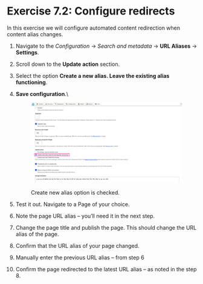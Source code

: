 # Exercise 7.2: Configure redirects

In this exercise we will configure automated content redirection when content alias changes.

1. Navigate to the _Configuration_ → _Search and metadata_ → **URL Aliases** → **Settings**.
2. Scroll down to the **Update action** section.
3. Select the option **Create a new alias. Leave the existing alias functioning**.
4.  **Save configuration**.\


    <figure><img src="../.gitbook/assets/image.png" alt=""><figcaption><p>Create new alias option is checked.</p></figcaption></figure>
5. Test it out. Navigate to a Page of your choice.
6. Note the page URL alias – you’ll need it in the next step.
7. Change the page title and publish the page. This should change the URL alias of the page.
8. Confirm that the URL alias of your page changed.
9. Manually enter the previous URL alias – from step 6
10. Confirm the page redirected to the latest URL alias – as noted in the step 8.

